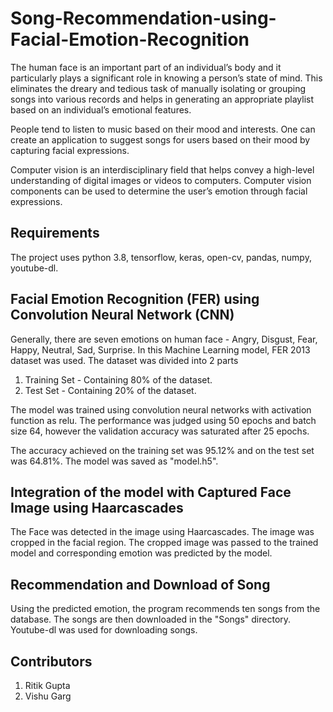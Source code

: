# Song-Recommendation-using-Facial-Emotion-Recognition
The human face is an important part of an individual’s body and it particularly plays a significant role in knowing a person’s state of mind. This eliminates the dreary and tedious task of manually isolating or grouping songs into various records and helps in generating an appropriate playlist based on an individual’s emotional features.

People tend to listen to music based on their mood and interests. One can create an application to suggest songs for users based on their mood by capturing facial expressions.

Computer vision is an interdisciplinary field that helps convey a high-level understanding of digital images or videos to computers. Computer vision components can be used to determine the user’s emotion through facial expressions.

## Requirements
The project uses python 3.8, tensorflow, keras, open-cv, pandas, numpy, youtube-dl.

## Facial Emotion Recognition (FER) using Convolution Neural Network (CNN)
Generally, there are seven emotions on human face - Angry, Disgust, Fear, Happy, Neutral, Sad, Surprise. 
In this Machine Learning model, FER 2013 dataset was used. The dataset was divided into 2 parts
1. Training Set - Containing 80% of the dataset.
2. Test Set - Containing 20% of the dataset.

The model was trained using convolution neural networks with activation function as relu. The performance was judged using 50 epochs and batch size 64, however the validation accuracy was saturated after 25 epochs.

The accuracy achieved on the training set was 95.12% and on the test set was 64.81%. The model was saved as "model.h5".

## Integration of the model with Captured Face Image using Haarcascades
The Face was detected in the image using Haarcascades. The image was cropped in the facial region. The cropped image was passed to the trained model and corresponding emotion was predicted by the model.

## Recommendation and Download of Song
Using the predicted emotion, the program recommends ten songs from the database. The songs are then downloaded in the "Songs" directory. Youtube-dl was used for downloading songs.

## Contributors
1. Ritik Gupta
2. Vishu Garg

